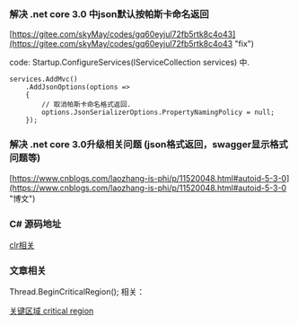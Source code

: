 
### 解决 .net core 3.0 中json默认按帕斯卡命名返回 ###

[https://gitee.com/skyMay/codes/gq60eyjul72fb5rtk8c4o43](https://gitee.com/skyMay/codes/gq60eyjul72fb5rtk8c4o43 "fix")

code: Startup.ConfigureServices(IServiceCollection services) 中.

	services.AddMvc()
        .AddJsonOptions(options =>
        {
            // 取消帕斯卡命名格式返回.
            options.JsonSerializerOptions.PropertyNamingPolicy = null;
        });

### 解决 .net core 3.0升级相关问题 (json格式返回，swagger显示格式问题等) ###

[https://www.cnblogs.com/laozhang-is-phi/p/11520048.html#autoid-5-3-0](https://www.cnblogs.com/laozhang-is-phi/p/11520048.html#autoid-5-3-0 "博文")

### C# 源码地址 ###

[clr相关](https://github.com/SSCLI/sscli20_20060311)

### 文章相关 ###

Thread.BeginCriticalRegion(); 相关：

[关键区域 critical region](https://blogs.msdn.microsoft.com/bclteam/2005/06/13/constrained-execution-regions-and-other-errata-brian-grunkemeyer/)